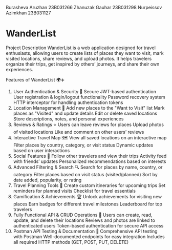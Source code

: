 Burasheva Aruzhan 23B031266
Zhanuzak Gauhar 23B031298
Nurpeissov Azimkhan 23B031127

# WanderList
Project Description
WanderList is a web application designed for travel enthusiasts, allowing users to create lists of places they want to visit, mark visited locations, share reviews, and upload photos. It helps travelers organize their trips, get inspired by others’ journeys, and share their own experiences.

Features of WanderList 🌍✈️
1. User Authentication & Security 🔑
Secure JWT-based authentication
User registration & login/logout functionality
Password recovery system
HTTP interceptor for handling authentication tokens
2. Location Management 📍
Add new places to the "Want to Visit" list
Mark places as "Visited" and update details
Edit or delete saved locations
Store descriptions, notes, and personal experiences
3. Reviews & Ratings ⭐
Users can leave reviews for places
Upload photos of visited locations
Like and comment on other users’ reviews
4. Interactive Travel Map 🗺️
View all saved locations on an interactive map
Filter places by country, category, or visit status
Dynamic updates based on user interactions
5. Social Features 👥
Follow other travelers and view their trips
Activity feed with friends’ updates
Personalized recommendations based on interests
6. Advanced Filtering & Search 🔍
Search for places by name, country, or category
Filter places based on visit status (visited/planned)
Sort by date added, popularity, or rating
7. Travel Planning Tools 📝
Create custom itineraries for upcoming trips
Set reminders for planned visits
Checklist for travel essentials
8. Gamification & Achievements 🏆
Unlock achievements for visiting new places
Earn badges for different travel milestones
Leaderboard for top travelers
9. Fully Functional API & CRUD Operations 🔄
Users can create, read, update, and delete their locations
Reviews and photos are linked to authenticated users
Token-based authentication for secure API access
10. Postman API Testing & Documentation 📑
Comprehensive API testing with Postman
Well-documented endpoints for easy integration
Includes all required HTTP methods (GET, POST, PUT, DELETE)
